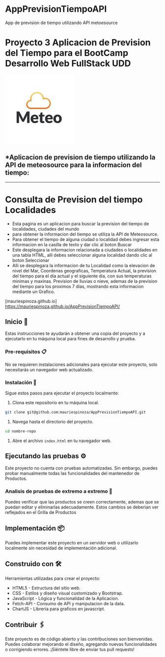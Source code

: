 # AppPrevisionTiempoAPI
App de prevision de tiempo utilizando API metoesource

#  **Proyecto 3 Aplicacion de Prevision del Tiempo para el BootCamp Desarrollo Web FullStack UDD**
![github](logo.png)


## *Aplicacion de prevision de tiempo utilizando la API de meteosource para la informacion del tiempo:
---
# **Consulta de Prevision del tiempo Localidades**

* Esta pagina es un aplicacion para buscar la prevision del tiempo de localidades, ciudades del mundo
* para obtener la informacion del tiempo se utiliza la API de Meteosource.
* Para obtener el tiempo de alguna ciudad o localidad debes ingresar esta informacion en la casilla de texto y dar clic al boton Buscar
* Este desplegara la informacion relacionada a ciudades o localidades en una tabla HTML, alli debes seleccionar alguna localidad dando clic al boton Seleccionar
* Alli se desplegara la informacion de tu Localidad como la elevacion de nivel del Mar, Coordenas geograficas, Temperatura Actual, la prevision del tiempo para el día actual y el siguiente dia, con sus temperaturas minimas y maxinas. Prevision de lluvias o nieve, ademas de la prevision del tiempo para los proximos 7 días, mostrando esta informacion mediante un Grafico.


[mauriespinoza.github.io] https://mauriespinoza.github.io/AppPrevisionTiempoAPI/

## Inicio 🚀

Estas instrucciones te ayudarán a obtener una copia del proyecto y a ejecutarlo en tu máquina local para fines de desarrollo y prueba.

### Pre-requisitos 📋

No se requieren instalaciones adicionales para ejecutar este proyecto, solo necesitarás un navegador web actualizado.

### Instalación 🔧

Sigue estos pasos para ejecutar el proyecto localmente:

1. Clona este repositorio en tu máquina local.

```bash
git clone git@github.com:mauriespinoza/AppPrevisionTiempoAPI.git
```

1. Navega hasta el directorio del proyecto.

```bash
cd nombre-repo
```

1. Abre el archivo `index.html` en tu navegador web.

## Ejecutando las pruebas ⚙️

Este proyecto no cuenta con pruebas automatizadas. Sin embargo, puedes probar manualmente todas las funcionalidades del mantenedor de Productos.

### Analisis de pruebas de extremo a extremo 🔩

Puedes verificar que las productos se creen correctamente, ademas que se puedan editar y eliminarlas adecuadamente. Estos cambios se deberian ver reflejados en el Grilla de Productos

## Implementación 📦

Puedes implementar este proyecto en un servidor web o utilizarlo localmente sin necesidad de implementación adicional.

## Construido con 🛠️

Herramientas utilizadas para crear el proyecto:

* HTML5 - Estructura del sitio web.
* CSS - Estilos y diseño visual customizado y Bootstrap.
* JavaScript - Lógica y funcionalidad de la Aplicacion.
* Fetch-API - Consumo de API y manipulacion de la data.
* ChartJS - Libreria para graficos en javascript.

## Contribuir 🖇️

Este proyecto es de código abierto y las contribuciones son bienvenidas. Puedes colaborar mejorando el diseño, agregando nuevas funcionalidades o corrigiendo errores. ¡Siéntete libre de enviar tus pull requests!
							  

